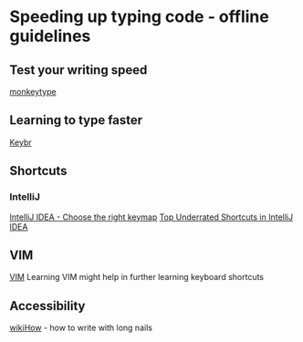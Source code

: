 # Speeding up typing code - offline guidelines

## Test your writing speed

[monkeytype](https://monkeytype.com/)

## Learning to type faster

[Keybr](https://www.keybr.com/)

## Shortcuts

### IntelliJ

[IntelliJ IDEA - Choose the right keymap](https://www.jetbrains.com/help/idea/mastering-keyboard-shortcuts.html#choose-keymap)
[Top Underrated Shortcuts in IntelliJ IDEA](https://blog.jetbrains.com/idea/2022/10/top-underrated-shortcuts/)

## VIM

[VIM](https://www.vim.org/) Learning VIM might help in further learning keyboard shortcuts

## Accessibility
[wikiHow](https://www.wikihow.com/Type-with-Long-Nails) - how to write with long nails